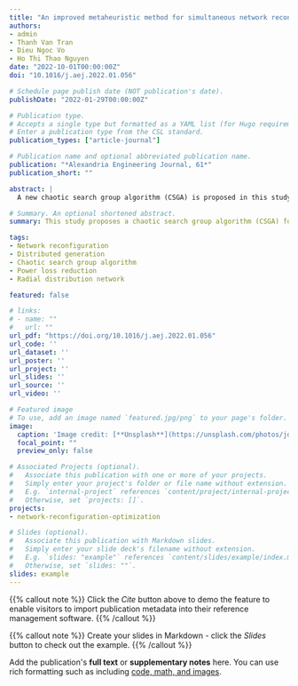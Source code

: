 ```yaml
---
title: "An improved metaheuristic method for simultaneous network reconfiguration and distributed generation allocation"
authors:
- admin
- Thanh Van Tran
- Dieu Ngoc Vo
- Ho Thi Thao Nguyen
date: "2022-10-01T00:00:00Z"
doi: "10.1016/j.aej.2022.01.056"

# Schedule page publish date (NOT publication's date).
publishDate: "2022-01-29T00:00:00Z"

# Publication type.
# Accepts a single type but formatted as a YAML list (for Hugo requirements).
# Enter a publication type from the CSL standard.
publication_types: ["article-journal"]

# Publication name and optional abbreviated publication name.
publication: "*Alexandria Engineering Journal, 61*"
publication_short: ""

abstract: |
  A new chaotic search group algorithm (CSGA) is proposed in this study for simultaneous network reconfiguration and allocation of distributed generation (SNR-DG) in a radial distribution network (RDN) with the objective of minimizing real power loss. The CSGA, an improved metaheuristic algorithm, integrates a chaotic local search strategy with the original SGA to enhance search performance. Tested on 33-, 69-, 84-, and 118-bus RDNs, the proposed method significantly improves voltage profiles and reduces power losses. Comparative findings indicate that CSGA yields superior solution quality compared to other techniques.

# Summary. An optional shortened abstract.
summary: This study proposes a chaotic search group algorithm (CSGA) for optimizing network reconfiguration and distributed generation allocation in radial distribution networks, improving voltage profiles and reducing power losses.

tags:
- Network reconfiguration
- Distributed generation
- Chaotic search group algorithm
- Power loss reduction
- Radial distribution network

featured: false

# links:
# - name: ""
#   url: ""
url_pdf: "https://doi.org/10.1016/j.aej.2022.01.056"
url_code: ''
url_dataset: ''
url_poster: ''
url_project: ''
url_slides: ''
url_source: ''
url_video: ''

# Featured image
# To use, add an image named `featured.jpg/png` to your page's folder. 
image:
  caption: 'Image credit: [**Unsplash**](https://unsplash.com/photos/jdD8gXaTZsc)'
  focal_point: ""
  preview_only: false

# Associated Projects (optional).
#   Associate this publication with one or more of your projects.
#   Simply enter your project's folder or file name without extension.
#   E.g. `internal-project` references `content/project/internal-project/index.md`.
#   Otherwise, set `projects: []`.
projects:
- network-reconfiguration-optimization

# Slides (optional).
#   Associate this publication with Markdown slides.
#   Simply enter your slide deck's filename without extension.
#   E.g. `slides: "example"` references `content/slides/example/index.md`.
#   Otherwise, set `slides: ""`.
slides: example
---
```


{{% callout note %}}
Click the *Cite* button above to demo the feature to enable visitors to import publication metadata into their reference management software.
{{% /callout %}}

{{% callout note %}}
Create your slides in Markdown - click the *Slides* button to check out the example.
{{% /callout %}}

Add the publication's **full text** or **supplementary notes** here. You can use rich formatting such as including [code, math, and images](https://docs.hugoblox.com/content/writing-markdown-latex/).